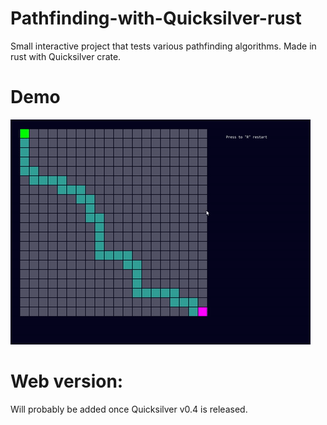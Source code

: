 # Pathfinding-with-Quicksilver-rust

Small interactive project that tests various pathfinding algorithms. Made in rust with Quicksilver crate.

# Demo
![](/etc/demo.gif) 

# Web version:

Will probably be added once Quicksilver v0.4 is released.
